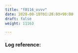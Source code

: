 ```yaml
---
title: "f0116_vvvv"
date: 2020-09-18T01:28:03+99:00
draft: false
weight: 11163

---
```


### Log reference: <no value>

```
